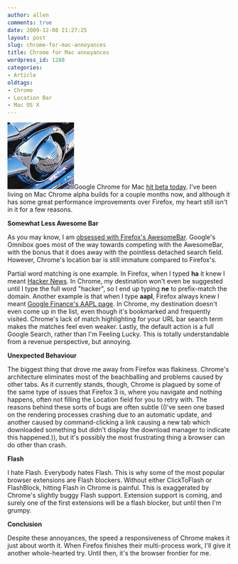 ```yaml
---
author: allen
comments: true
date: 2009-12-08 21:27:25
layout: post
slug: chrome-for-mac-annoyances
title: Chrome for Mac annoyances
wordpress_id: 1288
categories:
- Article
oldtags:
- Chrome
- Location Bar
- Mac OS X
---
```


![I'm so clever.](/images/wp-uploads/2009/12/chrome.png)Google Chrome for Mac [hit beta today](http://googlemac.blogspot.com/2009/12/google-chrome-for-mac-goes-beta.html). I've been living on Mac Chrome alpha builds for a couple months now, and although it has some great performance improvements over Firefox, my heart still isn't in it for a few reasons.

**Somewhat Less Awesome Bar**

As you may know, I am [obsessed with Firefox's AwesomeBar](http://www.antipode.ca/2008/your-browsers-command-line/). Google's Omnibox goes most of the way towards competing with the AwesomeBar, with the bonus that it does away with the pointless detached search field. However, Chrome's location bar is still immature compared to Firefox's.

Partial word matching is one example. In Firefox, when I typed **ha** it knew I meant [Hacker News](http://news.ycombinator.com). In Chrome, my destination won't even be suggested until I type the full word "hacker", so I end up typing **ne** to prefix-match the domain. Another example is that when I type **aapl**, Firefox always knew I meant [Google Finance's AAPL page](http://www.google.com/finance?q=NASDAQ:AAPL). In Chrome, my destination doesn't even come up in the list, even though it's bookmarked and frequently visited. Chrome's lack of match highlighting for your URL bar search term makes the matches feel even weaker. Lastly, the default action is a full Google Search, rather than I'm Feeling Lucky. This is totally understandable from a revenue perspective, but annoying.

**Unexpected Behaviour**

The biggest thing that drove me away from Firefox was flakiness. Chrome's architecture eliminates most of the beachballing and problems caused by other tabs. As it currently stands, though, Chrome is plagued by some of the same type of issues that Firefox 3 is, where you navigate and nothing happens, often not filling the Location field for you to retry with. The reasons behind these sorts of bugs are often subtle ((I've seen one based on the rendering processes crashing due to an automatic update, and another caused by command-clicking a link causing a new tab which downloaded something but didn't display the download manager to indicate this happened.)), but it's possibly the most frustrating thing a browser can do other than crash.

**Flash**

I hate Flash. Everybody hates Flash. This is why some of the most popular browser extensions are Flash blockers. Without either ClickToFlash or FlashBlock, hitting Flash in Chrome is painful. This is exaggerated by Chrome's slightly buggy Flash support. Extension support is coming, and surely one of the first extensions will be a flash blocker, but until then I'm grumpy.

**Conclusion**

Despite these annoyances, the speed a responsiveness of Chrome makes it just about worth it. When Firefox finishes their multi-process work, I'll give it another whole-hearted try. Until then, it's the browser frontier for me.
